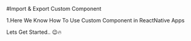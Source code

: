  #Import & Export Custom Component

 1.Here We Know How To Use Custom Component in ReactNative Apps 

 Lets Get Started.. 😉🔥